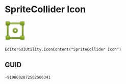 # SpriteCollider Icon
![](/img/SpriteCollider%20Icon.png)

``` CSharp
EditorGUIUtility.IconContent("SpriteCollider Icon")
```
## GUID
```
-9198082872582506341
```
